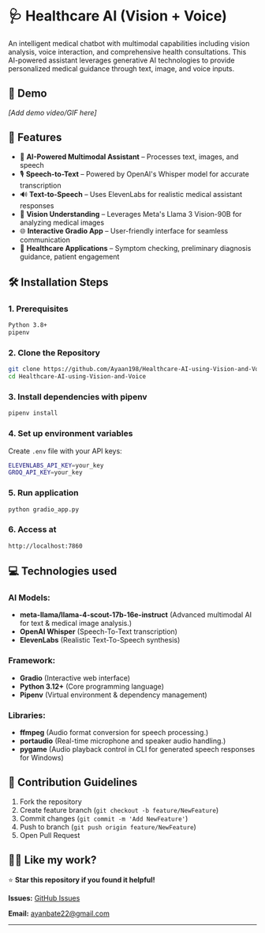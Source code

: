 # 🩺 Healthcare AI (Vision + Voice)

An intelligent medical chatbot with multimodal capabilities including vision analysis, voice interaction, and comprehensive health consultations. This AI-powered assistant leverages generative AI technologies to provide personalized medical guidance through text, image, and voice inputs.

## 🚀 Demo

*[Add demo video/GIF here]*

## 🧐 Features

- 🧠 **AI-Powered Multimodal Assistant** – Processes text, images, and speech
- 🎙️ **Speech-to-Text** – Powered by OpenAI's Whisper model for accurate transcription
- 🔊 **Text-to-Speech** – Uses ElevenLabs for realistic medical assistant responses
- 🔬 **Vision Understanding** – Leverages Meta's Llama 3 Vision-90B for analyzing medical images
- 🌐 **Interactive Gradio App** – User-friendly interface for seamless communication
- 🏥 **Healthcare Applications** – Symptom checking, preliminary diagnosis guidance, patient engagement

## 🛠️ Installation Steps

### 1. Prerequisites
```bash
Python 3.8+
pipenv
```

### 2. Clone the Repository
```bash
git clone https://github.com/Ayaan198/Healthcare-AI-using-Vision-and-Voice.git
cd Healthcare-AI-using-Vision-and-Voice
```

### 3. Install dependencies with pipenv
```bash
pipenv install
```

### 4. Set up environment variables
Create `.env` file with your API keys:
```bash
ELEVENLABS_API_KEY=your_key
GROQ_API_KEY=your_key
```

### 5. Run application
```bash
python gradio_app.py
```

### 6. Access at
```
http://localhost:7860
```

## 💻 Technologies used

### AI Models:
- **meta-llama/llama-4-scout-17b-16e-instruct** (Advanced multimodal AI for text & medical image analysis.)
- **OpenAI Whisper** (Speech-To-Text transcription)
- **ElevenLabs** (Realistic Text-To-Speech synthesis)

### Framework:
- **Gradio** (Interactive web interface)
- **Python 3.12+** (Core programming language)
- **Pipenv** (Virtual environment & dependency management)

### Libraries:
- **ffmpeg** (Audio format conversion for speech processing.)
- **portaudio** (Real-time microphone and speaker audio handling.)
- **pygame** (Audio playback control in CLI for generated speech responses for Windows)


## 🤝 Contribution Guidelines

1. Fork the repository
2. Create feature branch (`git checkout -b feature/NewFeature`)
3. Commit changes (`git commit -m 'Add NewFeature'`)
4. Push to branch (`git push origin feature/NewFeature`)
5. Open Pull Request

## 👨‍💻 Like my work?

⭐ **Star this repository if you found it helpful!**


**Issues:** [GitHub Issues](https://github.com/Ayaan198/Healthcare-AI-using-Vision-and-Voice/issues)

**Email:** ayanbate22@gmail.com

---
